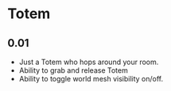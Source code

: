 # Totem

## 0.01

 - Just a Totem who hops around your room.
 - Ability to grab and release Totem
 - Ability to toggle world mesh visibility on/off.